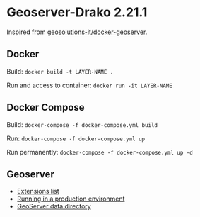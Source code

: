 # Geoserver-Drako 2.21.1
Inspired from [geosolutions-it/docker-geoserver](https://github.com/geosolutions-it/docker-geoserver).

## Docker
Build: `docker build -t LAYER-NAME .`

Run and access to container: `docker run -it LAYER-NAME`

## Docker Compose
Build: `docker-compose -f docker-compose.yml build`

Run: `docker-compose -f docker-compose.yml up`

Run permanently: `docker-compose -f docker-compose.yml up -d`

## Geoserver

- [Extensions list](https://docs.geoserver.org/latest/en/user/extensions/index.html#extensions)
- [Running in a production environment](https://docs.geoserver.org/latest/en/user/production/index.html#production)
- [GeoServer data directory](https://docs.geoserver.org/latest/en/user/datadirectory/index.html#datadir)